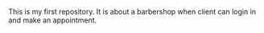This is my first repository. It is about a barbershop when client can login in and make an appointment.
